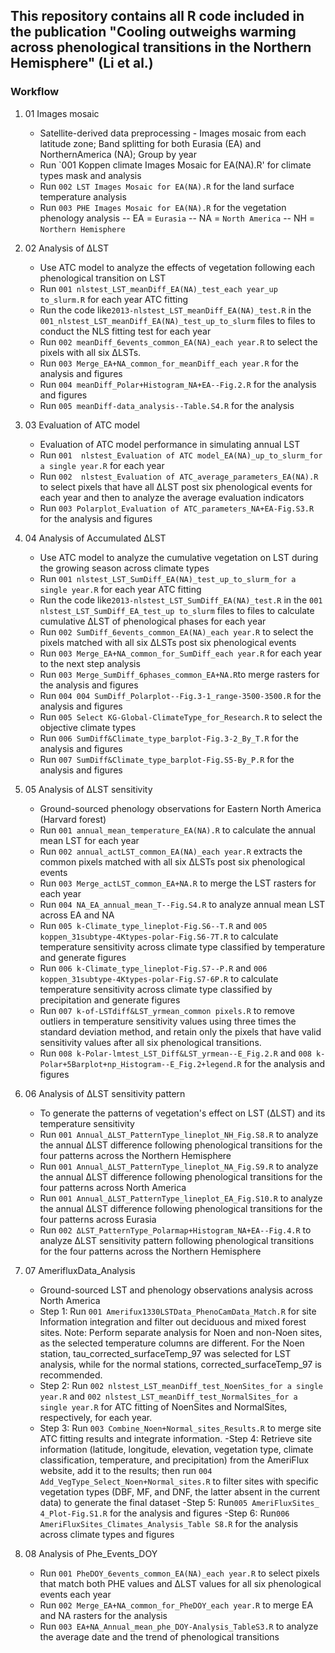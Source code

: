## This repository contains all R code included in the publication "Cooling outweighs warming across phenological transitions in the Northern Hemisphere" (Li et al.)

### Workflow

1. 01 Images mosaic
    - Satellite-derived data preprocessing - Images mosaic from each latitude zone;
                                       Band splitting for both Eurasia (EA) and NorthernAmerica (NA);
                                       Group by year                    
    - Run `001 Koppen climate Images Mosaic for EA(NA).R' for climate types mask and analysis
    - Run `002 LST Images Mosaic for EA(NA).R` for the land surface temperature analysis
    - Run `003 PHE Images Mosaic for EA(NA).R` for the vegetation phenology analysis
    -- EA = `Eurasia`
    -- NA = `North America`
    -- NH = `Northern Hemisphere`

2. 02 Analysis of ΔLST
    - Use ATC model to analyze the effects of vegetation following each phenological transition on LST 
    - Run `001 nlstest_LST_meanDiff_EA(NA)_test_each year_up to_slurm.R` for each year ATC fitting
    - Run the code like`2013-nlstest_LST_meanDiff_EA(NA)_test.R` in  the `001_nlstest_LST_meanDiff_EA(NA)_test_up_to_slurm` files to files to conduct the NLS fitting test for each year
    - Run `002 meanDiff_6events_common_EA(NA)_each year.R`  to select the pixels with all six ΔLSTs.
    - Run `003 Merge_EA+NA_common_for_meanDiff_each year.R` for the analysis and figures
    - Run `004 meanDiff_Polar+Histogram_NA+EA--Fig.2.R` for the analysis and figures
    - Run `005 meanDiff-data_analysis--Table.S4.R` for the analysis


3. 03 Evaluation of ATC model
    - Evaluation of ATC model performance in simulating annual LST
    - Run `001  nlstest_Evaluation of ATC model_EA(NA)_up_to_slurm_for a single year.R` for each year 
    - Run `002  nlstest_Evaluation of ATC_average_parameters_EA(NA).R` to select pixels that have all ΔLST post six phenological events for each year and then to analyze the average evaluation indicators
    - Run `003 Polarplot_Evaluation of ATC_parameters_NA+EA-Fig.S3.R` for the analysis and figures


4. 04 Analysis of Accumulated ΔLST
    - Use ATC model to analyze the cumulative vegetation on LST during the growing season across climate types
    - Run `001 nlstest_LST_SumDiff_EA(NA)_test_up_to_slurm_for a single year.R` for each year ATC fitting
    - Run the code like`2013-nlstest_LST_SumDiff_EA(NA)_test.R` in  the `001 nlstest_LST_SumDiff_EA_test_up to_slurm` files to files to calculate cumulative ΔLST of phenological phases for each year
    - Run `002 SumDiff_6events_common_EA(NA)_each year.R`  to select the pixels matched with all six ΔLSTs post six phenological events
    - Run `003 Merge_EA+NA_common_for_SumDiff_each year.R` for each year to the next step analysis 
    - Run `003 Merge_SumDiff_6phases_common_EA+NA.R`to merge rasters  for the analysis and figures
    - Run `004 004 SumDiff_Polarplot--Fig.3-1_range-3500-3500.R` for the analysis and figures
    - Run `005 Select KG-Global-ClimateType_for_Research.R` to select the objective climate types 
    - Run `006 SumDiff&Climate_type_barplot-Fig.3-2_By_T.R` for the analysis and figures
    - Run `007 SumDiff&Climate_type_barplot-Fig.S5-By_P.R` for the analysis and figures


5. 05 Analysis of ΔLST sensitivity
    - Ground-sourced phenology observations for Eastern North America (Harvard forest)
    - Run `001 annual_mean_temperature_EA(NA).R` to calculate the annual mean LST for each year
    - Run `002 annual_actLST_common_EA(NA)_each year.R` extracts the common pixels matched with all six ΔLSTs post six phenological events
    - Run `003 Merge_actLST_common_EA+NA.R` to merge the LST rasters for each year 
    - Run `004 NA_EA_annual_mean_T--Fig.S4.R` to analyze annual mean LST across EA and NA
    - Run `005 k-Climate_type_lineplot-Fig.S6--T.R` and `005 koppen_31subtype-4Ktypes-polar-Fig.S6-7T.R` to calculate temperature sensitivity across climate type classified by temperature and generate figures
    - Run `006 k-Climate_type_lineplot-Fig.S7--P.R` and `006 koppen_31subtype-4Ktypes-polar-Fig.S7-6P.R` to calculate temperature sensitivity across climate type classified by precipitation and generate figures
    -  Run `007 k-of-LSTdiff&LST_yrmean_common pixels.R` to remove outliers in temperature sensitivity values using three times the standard deviation method, and retain only the pixels that have valid sensitivity values after all six phenological transitions.
    -  Run `008 k-Polar-lmtest_LST_Diff&LST_yrmean--E_Fig.2.R` and `008 k-Polar+5Barplot+np_Histogram--E_Fig.2+legend.R` for the analysis and figures


6. 06 Analysis of ΔLST sensitivity pattern
    - To generate the patterns of vegetation's effect on LST (ΔLST) and its temperature sensitivity
    - Run `001 Annual_ΔLST_PatternType_lineplot_NH_Fig.S8.R`  to analyze the  annual ΔLST difference following phenological transitions for the four patterns across the Northern Hemisphere
    - Run `001 Annual_ΔLST_PatternType_lineplot_NA_Fig.S9.R`  to analyze the  annual ΔLST difference following phenological transitions for the four patterns across North America
    - Run `001 Annual_ΔLST_PatternType_lineplot_EA_Fig.S10.R`  to analyze the  annual ΔLST difference following phenological transitions for the four patterns across Eurasia
    - Run `002 ΔLST_PatternType_Polarmap+Histogram_NA+EA--Fig.4.R` to analyze ΔLST sensitivity pattern following phenological transitions for the four patterns across the Northern Hemisphere


7. 07 AmerifluxData_Analysis
    - Ground-sourced LST and phenology observations analysis across North America
    - Step 1: Run `001 Amerifux1330LSTData_PhenoCamData_Match.R` for site Information integration and filter out deciduous and mixed forest sites. Note: Perform separate analysis for Noen and non-Noen sites, as the selected temperature columns are different. For the Noen station, tau_corrected_surfaceTemp_97 was selected for LST analysis, while for the normal stations, corrected_surfaceTemp_97 is recommended.
    - Step 2: Run `002 nlstest_LST_meanDiff_test_NoenSites_for a single year.R` and `002 nlstest_LST_meanDiff_test_NormalSites_for a single year.R`  for ATC fitting of NoenSites and NormalSites, respectively, for each year.
    - Step 3: Run `003 Combine_Noen+Normal_sites_Results.R` to merge site ATC fitting results and integrate information.
    -Step 4: Retrieve site information (latitude, longitude, elevation, vegetation type, climate classification, temperature, and precipitation) from the AmeriFlux website, add it to the results; then run `004 Add_VegType_Select_Noen+Normal_sites.R` to filter sites with specific vegetation types (DBF, MF, and DNF, the latter absent in the current data) to generate the final dataset
    -Step 5: Run`005 AmeriFluxSites_ 4_Plot-Fig.S1.R` for the analysis and figures
    -Step 6: Run`006 AmeriFluxSites_Climates_Analysis_Table S8.R` for the analysis across climate types and figures


8. 08 Analysis of Phe_Events_DOY
    - Run `001 PheDOY_6events_common_EA(NA)_each year.R`  to select pixels that match both PHE values and ΔLST values for all six phenological events each year
    - Run `002 Merge_EA+NA_common_for_PheDOY_each year.R` to merge EA and NA rasters for the analysis 
    - Run `003 EA+NA_Annual_mean_phe_DOY-Analysis_TableS3.R`  to analyze the average date and the trend of phenological transitions 